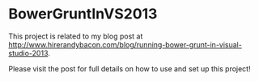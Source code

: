 BowerGruntInVS2013
==================

This project is related to my blog post at <a href="http://www.hirerandybacon.com/blog/running-bower-grunt-in-visual-studio-2013" target="_blank">http://www.hirerandybacon.com/blog/running-bower-grunt-in-visual-studio-2013</a>.  

Please visit the post for full details on how to use and set up this project!
